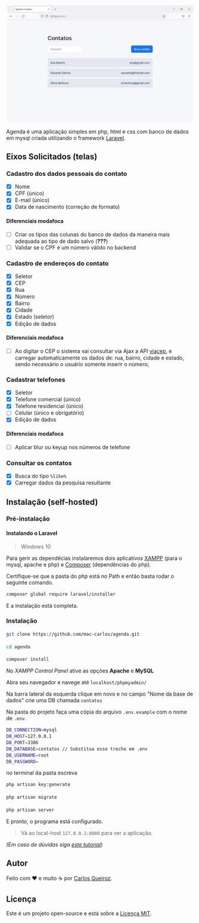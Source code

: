 <p align="center">
    <img src="assets/image.png" width="500px">
</p>

Agenda é uma aplicação simples em php, html e css com banco de dados em mysql criada utilizando o framework [Laravel](https://laravel.com/).

## Eixos Solicitados (telas)

### Cadastro dos dados pessoais do contato

- [x] Nome
- [x] CPF (único)
- [x] E-mail (único)
- [x] Data de nascimento (correção de formato)

#### Diferenciais modafoca

- [ ] Criar os tipos das colunas do banco de dados da maneira mais adequada ao tipo de dado salvo (**???**)
- [ ] Validar se o CPF é um número válido no backend

### Cadastro de endereços do contato

- [x] Seletor
- [x] CEP
- [x] Rua
- [x] Número
- [x] Bairro
- [x] Cidade
- [x] Estado (seletor)
- [x] Edição de dados

#### Diferenciais modafoca

- [ ] Ao digitar o CEP o sistema vai consultar via Ajax a API [viacep](http://viacep.com.br/), e carregar automaticamente os dados de: rua, bairro, cidade e estado, sendo necessário o usuário somente inserir o número;

### Cadastrar telefones

- [x] Seletor
- [x] Telefone comercial (único)
- [x] Telefone residencial (único)
- [ ] Celular (único e obrigatório)
- [x] Edição de dados

#### Diferenciais modafoca

- [ ] Aplicar blur ou keyup nos números de telefone

### Consultar os contatos

- [x] Busca do tipo ```%like%```
- [x] Carregar dados da pesquisa resultante

## Instalação (self-hosted)

### Pré-instalação

#### Instalando o Laravel

> Windows 10

Para gerir as dependêcias instalaremos dois aplicativos [XAMPP](https://www.apachefriends.org/pt_br/index.html) (para o mysql, apache e php) e [Composer](https://getcomposer.org/) (dependências do php).

Certifique-se que a pasta do php está no Path e então basta rodar o seguinte comando.

```bash
composer global require laravel/installer
```

E a instalação está completa.

### Instalação

```bash
git clone https://github.com/mac-carlos/agenda.git

cd agenda

composer install
```

No *XAMPP Control Panel* ative as opções **Apache** e **MySQL** 

Abra seu navegador e navege até ```localhost/phpmyadmin/```

Na barra lateral da esquerda clique em novo e no campo "Nome da base de dados" crie uma DB chamada ```contatos```

Na pasta do projeto faça uma cópia do arquivo ```.env.example``` com o nome de ```.env```.

```bash
DB_CONNECTION=mysql
DB_HOST=127.0.0.1
DB_PORT=3306
DB_DATABASE=contatos // Substitua esse trecho em .env
DB_USERNAME=root
DB_PASSWORD=
```

no terminal da pasta escreva

```bash
php artisan key:generate

php artisan migrate

php artisan server
```

E pronto, o programa está configurado. 

> Vá ao local-host ```127.0.0.1:8000``` para ver a aplicação.

*(Em caso de dúvidas siga [este tutorial](https://www.youtube.com/watch?v=KrsicG8gfVg))*

## Autor

Feito com ❤️  e muito ☕  por [Carlos Queiroz](https://mac-carlos.github.io/).

## Licença 

Este é um projeto open-source e está sobre a [Licença MIT](LICENSE). 
